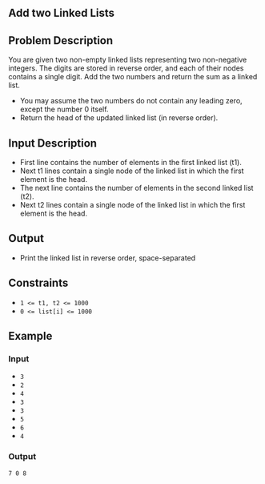 ## Add two Linked Lists

## Problem Description
You are given two non-empty linked lists representing two non-negative integers. The digits are stored in reverse order, and each of their nodes contains a single digit. Add the two numbers and return the sum as a linked list.   

- You may assume the two numbers do not contain any leading zero, except the number 0 itself.
- Return the head of the updated linked list (in reverse order).

## Input Description
- First line contains the number of elements in the first linked list (t1).
- Next t1 lines contain a single node of the linked list in which the first element is the head.
- The next line contains the number of elements in the second linked list (t2).
- Next t2 lines contain a single node of the linked list in which the first element is the head.

## Output
- Print the linked list in reverse order, space-separated

## Constraints
- `1 <= t1, t2 <= 1000`
- `0 <= list[i] <= 1000`

## Example 
### Input 
- `3`
- `2`
- `4`
- `3`
- `3`
- `5`
- `6`
- `4`

### Output 
`7 0 8`


